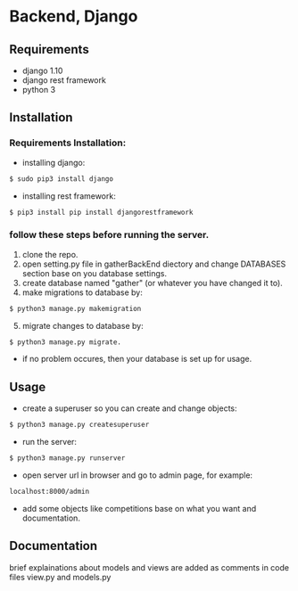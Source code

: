 # Backend, Django

## Requirements

* django 1.10
* django rest framework
* python 3


## Installation

### Requirements Installation:
* installing django:
```bash
$ sudo pip3 install django
```
* installing rest framework:
```bash
$ pip3 install pip install djangorestframework
```

### follow these steps before running the server.
1. clone the repo.
2. open setting.py file in gatherBackEnd diectory and change DATABASES section base on you database settings.
3. create database named "gather" (or whatever you have changed it to).
4. make migrations to database by:
```bash
$ python3 manage.py makemigration
```
5. migrate changes to database by:
```bash
$ python3 manage.py migrate.
```
* if no problem occures, then your database is set up for usage.

## Usage

* create a superuser so you can create and change objects:
```bash
$ python3 manage.py createsuperuser
```

* run the server:
```bash
$ python3 manage.py runserver
```
* open server url in browser and go to admin page, for example:
```bash
localhost:8000/admin
```
* add some objects like competitions base on what you want and documentation.

## Documentation

brief explainations about models and views are added as comments in code files view.py and models.py

